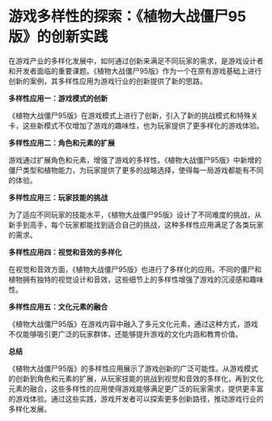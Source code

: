 # 游戏多样性的探索：《植物大战僵尸95版》的创新实践

在游戏产业的多样化发展中，如何通过创新来满足不同玩家的需求，是游戏设计者和开发者面临的重要课题。《植物大战僵尸95版》作为一个在原有游戏基础上进行创新的案例，其多样性应用为游戏行业的创新提供了新的思路。

**多样性应用一：游戏模式的创新**

《植物大战僵尸95版》在游戏模式上进行了创新，引入了新的挑战模式和特殊关卡，这些新模式不仅增加了游戏的趣味性，也为玩家提供了更多样化的游戏体验。

**多样性应用二：角色和元素的扩展**

游戏通过扩展角色和元素，增强了游戏的多样性。《植物大战僵尸95版》中新增的僵尸类型和植物能力，为玩家提供了更多的战略选择，使得每一局游戏都能有不同的体验。

**多样性应用三：玩家技能的挑战**

为了适应不同玩家的技能水平，《植物大战僵尸95版》设计了不同难度的挑战，从新手到高手，每个玩家都能找到适合自己的挑战，这种多样性应用满足了各类玩家的需求。

**多样性应用四：视觉和音效的多样化**

在视觉和音效方面，《植物大战僵尸95版》也进行了多样化的应用。不同的僵尸和植物拥有独特的视觉设计和音效，这些细节上的多样性增强了游戏的沉浸感和趣味性。

**多样性应用五：文化元素的融合**

《植物大战僵尸95版》在游戏内容中融入了多元文化元素，通过这种方式，游戏不仅能够吸引更广泛的玩家群体，还能够提升游戏的文化内涵和教育价值。

**总结**

《植物大战僵尸95版》的多样性应用展示了游戏创新的广泛可能性。从游戏模式的创新到角色和元素的扩展，从玩家技能的挑战到视觉和音效的多样化，再到文化元素的融合，这些多样性的应用使得游戏能够满足更广泛的玩家需求，提供更丰富的游戏体验。通过这些实践，游戏开发者可以探索更多创新路径，推动游戏行业的多样化发展。